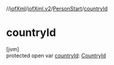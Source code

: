 //[iofXml](../../../index.md)/[iofXml.v2](../index.md)/[PersonStart](index.md)/[countryId](country-id.md)

# countryId

[jvm]\
protected open var [countryId](country-id.md): [CountryId](../-country-id/index.md)
